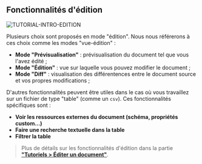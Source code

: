 
## Fonctionnalités d'édition

<div>
  <img
    alt="TUTORIAL-INTRO-EDITION"
    src="https://raw.githubusercontent.com/multi-coop/vizboard-website-content/main/images/tutorial/commented/tutorial-edition.png"
    />
</div>

Plusieurs choix sont proposés en mode "édition". Nous nous référerons à ces choix comme les modes "vue-édition" :

- **Mode "Prévisualisation"** : prévisualisation du document tel que vous l'avez édité ;
- **Mode "Édition"** : vue sur laquelle vous pouvez modifier le document ;
- **Mode "Diff"** : visualisation des différentences entre le document source et vos propres modifications ;

D'autres fonctionnalités peuvent être utiles dans le cas où vous travaillez sur un fichier de type "table" (comme un `csv`). Ces fonctionnalités spécifiques sont :

- **Voir les ressources externes du document (schéma, propriétés custom...)**
- **Faire une recherche textuelle dans la table**
- **Filtrer la table**

> Plus de détails sur les fonctionnalités d'édition dans la partie **["Tutoriels > Éditer un document"](/tutorial-edition)**.
